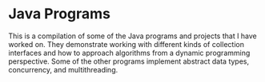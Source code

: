 # Java Programs 
This is a compilation of some of the Java programs and projects that I have worked on. They demonstrate working with different kinds of collection interfaces and how to approach algorithms from a dynamic programming perspective. Some of the other programs implement abstract data types, concurrency, and multithreading. 
